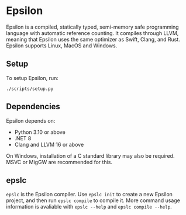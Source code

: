 # Epsilon

Epsilon is a compiled, statically typed, semi-memory safe programming language with automatic reference counting. It compiles through LLVM, meaning that Epsilon uses the same optimizer as Swift, Clang, and Rust. Epsilon supports Linux, MacOS and Windows.

## Setup

To setup Epsilon, run:

    ./scripts/setup.py

## Dependencies

Epsilon depends on:

* Python 3.10 or above
* .NET 8
* Clang and LLVM 16 or above

On Windows, installation of a C standard library may also be required. MSVC or MigGW are recommended for this.

## epslc

`epslc` is the Epsilon compiler. Use `epslc init` to create a new Epsilon project, and then run `epslc compile` to compile it. More command usage information is avaliable with `epslc --help` and `epslc compile --help`.
